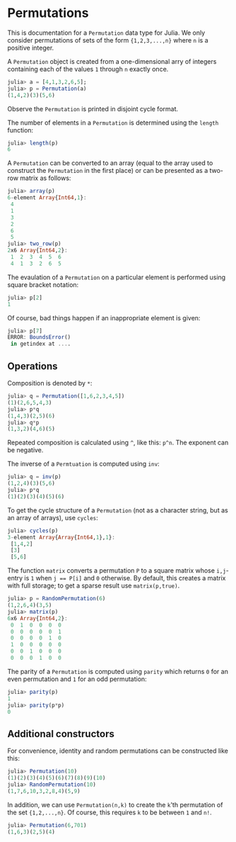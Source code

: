 Permutations
============

This is documentation for a `Permutation` data type for Julia. We only
consider permutations of sets of the form `{1,2,3,...,n}` where `n` is
a positive integer.

A `Permutation` object is created from a one-dimensional arry of
integers containing each of the values `1` through `n` exactly once.
```julia
julia> a = [4,1,3,2,6,5];
julia> p = Permutation(a)
(1,4,2)(3)(5,6)
```
Observe the `Permutation` is printed in disjoint cycle format.

The number of elements in a `Permutation` is determined using the
`length` function:
```julia
julia> length(p)
6
```

A `Permutation` can be converted to an array (equal to the array used
to construct the `Permutation` in the first place) or can be presented
as a two-row matrix as follows:
```julia
julia> array(p)
6-element Array{Int64,1}:
 4
 1
 3
 2
 6
 5
julia> two_row(p)
2x6 Array{Int64,2}:
 1  2  3  4  5  6
 4  1  3  2  6  5
```

The evaulation of a `Permutation` on a particular element is performed
using square bracket notation:
```julia
julia> p[2]
1
```
Of course, bad things happen if an inappropriate element is given:
```julia
julia> p[7]
ERROR: BoundsError()
 in getindex at ....
```

Operations
----------

Composition is denoted by `*`:
```julia
julia> q = Permutation([1,6,2,3,4,5])
(1)(2,6,5,4,3)
julia> p*q
(1,4,3)(2,5)(6)
julia> q*p
(1,3,2)(4,6)(5)
```
Repeated composition is calculated using `^`, like this: `p^n`.
The exponent can be negative.

The inverse of a `Permtuation` is computed using `inv`:
```julia
julia> q = inv(p)
(1,2,4)(3)(5,6)
julia> p*q
(1)(2)(3)(4)(5)(6)
```

To get the cycle structure of a `Permutation` (not as a character string,
but as an array of arrays), use `cycles`:
```julia
julia> cycles(p)
3-element Array{Array{Int64,1},1}:
 [1,4,2]
 [3]
 [5,6]
```

The function `matrix` converts a permutation `P` to a square matrix
whose `i,j`-entry is `1` when `j == P[i]` and `0` otherwise. By
default, this creates a matrix with full storage; to get a sparse
result use `matrix(p,true)`.
```julia
julia> p = RandomPermutation(6)
(1,2,6,4)(3,5)
julia> matrix(p)
6x6 Array{Int64,2}:
 0  1  0  0  0  0
 0  0  0  0  0  1
 0  0  0  0  1  0
 1  0  0  0  0  0
 0  0  1  0  0  0
 0  0  0  1  0  0
```

The parity of a `Permutation` is computed using `parity` which returns
`0` for an even permutation and `1` for an odd permutation:
```julia
julia> parity(p)
1
julia> parity(p*p)
0
```

Additional constructors
-----------------------
For convenience, identity and random permutations can be constructed
like this:
```julia
julia> Permutation(10)
(1)(2)(3)(4)(5)(6)(7)(8)(9)(10)
julia> RandomPermutation(10)
(1,7,6,10,3,2,8,4)(5,9)
```

In addition, we can use `Permutation(n,k)` to create the
`k`'th permutation of the set `{1,2,...,n}`. Of course,
this requires `k` to be between `1` and `n!`.
```julia
julia> Permutation(6,701)
(1,6,3)(2,5)(4)
```
